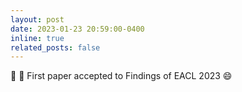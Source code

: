 ```yaml
---
layout: post
date: 2023-01-23 20:59:00-0400
inline: true
related_posts: false
---
```


:tada: :tada: First paper accepted to Findings of EACL 2023 :smile: 
